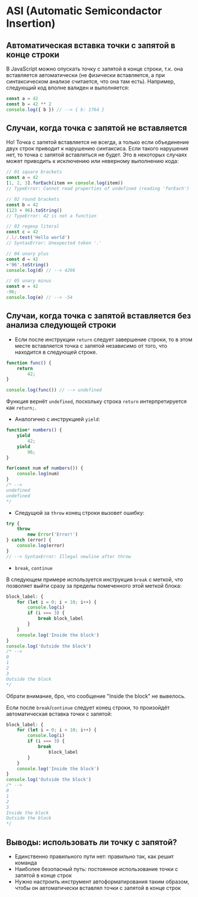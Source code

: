 # ASI (Automatic Semicondactor Insertion)

## Автоматическая вставка точки с запятой в конце строки

В JavaScript можно опускать точку с запятой в конце строки, т.к. она вставляется автоматически (не физически вставляется, а при синтаксическом анализе считается, что она там есть). Например, следующий код вполне валиден и выполняется:

```js
const a = 42
const b = 42 ** 2
console.log({ b }) // --> { b: 1764 }
```

## Случаи, когда точка с запятой не вставляется

Но! Точка с запятой вставляется не всегда, а только если объединение двух строк приводит к нарушению синтаксиса. Если такого нарушения нет, то точка с запятой вставляться не будет. Это в некоторых случаях может приводить к исключению или неверному выполнению кода:

```js
// 01 square brackets
const a = 42
[1, 2, 3].forEach(item => console.log(item))
// TypeError: Cannot read properties of undefined (reading 'forEach')

// 02 round brackets
const b = 42
(123 + 96).toString()
// TypeError: 42 is not a function

// 03 regexp literal
const c = 42
/.l/.test('Hello world')
// SyntaxError: Unexpected token '.'

// 04 unary plus
const d = 42
+'96'.toString()
console.log(d) // --> 4296

// 05 unary minus
const e = 42
-96;
console.log(e) // --> -54
```

## Случаи, когда точка с запятой вставляется без анализа следующей строки

+ Если после инструкции `return` следует завершение строки, то в этом месте вставляется точка с запятой независимо от того, что находится в следующей строке.

```js
function func() {
    return
        42;
}

console.log(func()) // --> undefined
```

Функция вернёт `undefined`, поскольку строка `return` интерпретируется как `return;`.

+ Аналогично с инструкцией `yield`:

```js
function* numbers() {
    yield
        42;
    yield
        96;
}

for(const num of numbers()) {
    console.log(num) 
}
/* -->
undefined
undefined
*/
```

+ Следущюй за `throw` конец строки вызовет ошибку:

```js
try {
    throw
        new Error('Error!')
} catch (error) {
    console.log(error)
}
// --> SyntaxError: Illegal newline after throw
```

+ `break`, `continue`

В следующем примере используется инструкция `break` с меткой, что позволяет выйти сразу за пределы помеченного этой меткой блока:

```js
block_label: {
    for (let i = 0; i < 10; i++) {
        console.log(i)
        if (i === 3) {
            break block_label
        }
    }
    console.log('Inside the block')
}
console.log('Outside the block')
/* -->
0
1
2
3
Outside the block
*/
```

Обрати внимание, бро, что сообщение "Inside the block" не вывелось.

Если после `break`/`continue` следует конец строки, то произойдёт автоматическая вставка точки с запятой:

```js
block_label: {
    for (let i = 0; i < 10; i++) {
        console.log(i)
        if (i === 3) {
            break
                block_label
        }
    }
    console.log('Inside the block')
}
console.log('Outside the block')
/* -->
0
1
2
3
Inside the block
Outside the block
*/
```

## Выводы: использовать ли точку с запятой?

+ Единственно правильного пути нет: правильно так, как решит команда
+ Наиболее безопасный путь: постоянное использование точки с запятой в конце строк
+ Нужно настроить инструмент автоформатирования таким образом, чтобы он автоматически вставлял точки с запятой в конце строк
